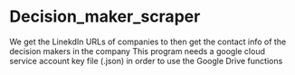 # Decision_maker_scraper
We get the LinekdIn URLs of companies to then get the contact info of the decision makers in the company
This program needs a google cloud service account key file (.json) in order to use the Google Drive functions
